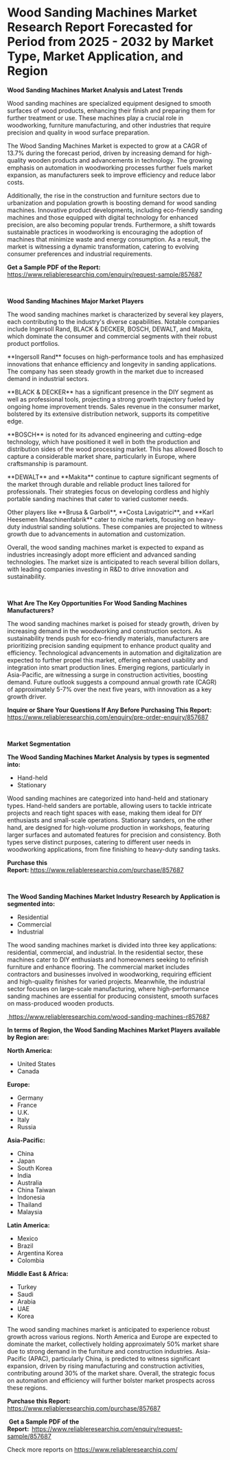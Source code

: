 <p><h1>Wood Sanding Machines Market Research Report Forecasted for Period from 2025 -  2032 by Market Type, Market Application, and Region</h1></p><p><strong>Wood Sanding Machines Market Analysis and Latest Trends</strong></p>
<p><p>Wood sanding machines are specialized equipment designed to smooth surfaces of wood products, enhancing their finish and preparing them for further treatment or use. These machines play a crucial role in woodworking, furniture manufacturing, and other industries that require precision and quality in wood surface preparation.</p><p>The Wood Sanding Machines Market is expected to grow at a CAGR of 13.7% during the forecast period, driven by increasing demand for high-quality wooden products and advancements in technology. The growing emphasis on automation in woodworking processes further fuels market expansion, as manufacturers seek to improve efficiency and reduce labor costs. </p><p>Additionally, the rise in the construction and furniture sectors due to urbanization and population growth is boosting demand for wood sanding machines. Innovative product developments, including eco-friendly sanding machines and those equipped with digital technology for enhanced precision, are also becoming popular trends. Furthermore, a shift towards sustainable practices in woodworking is encouraging the adoption of machines that minimize waste and energy consumption. As a result, the market is witnessing a dynamic transformation, catering to evolving consumer preferences and industrial requirements.</p></p>
<p><strong>Get a Sample PDF of the Report:&nbsp;</strong> <a href="https://www.reliableresearchiq.com/enquiry/request-sample/857687?utm_campaign=3200&utm_medium=2&utm_source=Github&utm_content=ia&utm_term=09042025&utm_id=wood-sanding-machines">https://www.reliableresearchiq.com/enquiry/request-sample/857687</a></p>
<p>&nbsp;</p>
<p><strong>Wood Sanding Machines Major Market Players</strong></p>
<p><p>The wood sanding machines market is characterized by several key players, each contributing to the industry's diverse capabilities. Notable companies include Ingersoll Rand, BLACK & DECKER, BOSCH, DEWALT, and Makita, which dominate the consumer and commercial segments with their robust product portfolios.</p><p>**Ingersoll Rand** focuses on high-performance tools and has emphasized innovations that enhance efficiency and longevity in sanding applications. The company has seen steady growth in the market due to increased demand in industrial sectors.</p><p>**BLACK & DECKER** has a significant presence in the DIY segment as well as professional tools, projecting a strong growth trajectory fueled by ongoing home improvement trends. Sales revenue in the consumer market, bolstered by its extensive distribution network, supports its competitive edge.</p><p>**BOSCH** is noted for its advanced engineering and cutting-edge technology, which have positioned it well in both the production and distribution sides of the wood processing market. This has allowed Bosch to capture a considerable market share, particularly in Europe, where craftsmanship is paramount.</p><p>**DEWALT** and **Makita** continue to capture significant segments of the market through durable and reliable product lines tailored for professionals. Their strategies focus on developing cordless and highly portable sanding machines that cater to varied customer needs.</p><p>Other players like **Brusa & Garboli**, **Costa Lavigatrici**, and **Karl Heesemen Maschinenfabrik** cater to niche markets, focusing on heavy-duty industrial sanding solutions. These companies are projected to witness growth due to advancements in automation and customization.</p><p>Overall, the wood sanding machines market is expected to expand as industries increasingly adopt more efficient and advanced sanding technologies. The market size is anticipated to reach several billion dollars, with leading companies investing in R&D to drive innovation and sustainability.</p></p>
<p>&nbsp;</p>
<p><strong>What Are The Key Opportunities For Wood Sanding Machines Manufacturers?</strong></p>
<p><p>The wood sanding machines market is poised for steady growth, driven by increasing demand in the woodworking and construction sectors. As sustainability trends push for eco-friendly materials, manufacturers are prioritizing precision sanding equipment to enhance product quality and efficiency. Technological advancements in automation and digitalization are expected to further propel this market, offering enhanced usability and integration into smart production lines. Emerging regions, particularly in Asia-Pacific, are witnessing a surge in construction activities, boosting demand. Future outlook suggests a compound annual growth rate (CAGR) of approximately 5-7% over the next five years, with innovation as a key growth driver.</p></p>
<p><strong>Inquire or Share Your Questions If Any Before Purchasing This Report:</strong> <a href="https://www.reliableresearchiq.com/enquiry/pre-order-enquiry/857687?utm_campaign=3200&utm_medium=2&utm_source=Github&utm_content=ia&utm_term=09042025&utm_id=wood-sanding-machines">https://www.reliableresearchiq.com/enquiry/pre-order-enquiry/857687</a></p>
<p>&nbsp;</p>
<p><strong>Market Segmentation</strong></p>
<p><strong>The Wood Sanding Machines Market Analysis by types is segmented into:</strong></p>
<p><ul><li>Hand-held</li><li>Stationary</li></ul></p>
<p><p>Wood sanding machines are categorized into hand-held and stationary types. Hand-held sanders are portable, allowing users to tackle intricate projects and reach tight spaces with ease, making them ideal for DIY enthusiasts and small-scale operations. Stationary sanders, on the other hand, are designed for high-volume production in workshops, featuring larger surfaces and automated features for precision and consistency. Both types serve distinct purposes, catering to different user needs in woodworking applications, from fine finishing to heavy-duty sanding tasks.</p></p>
<p><strong>Purchase this Report:&nbsp;</strong><a href="https://www.reliableresearchiq.com/purchase/857687?utm_campaign=3200&utm_medium=2&utm_source=Github&utm_content=ia&utm_term=09042025&utm_id=wood-sanding-machines">https://www.reliableresearchiq.com/purchase/857687</a></p>
<p>&nbsp;</p>
<p><strong>The Wood Sanding Machines Market Industry Research by Application is segmented into:</strong></p>
<p><ul><li>Residential</li><li>Commercial</li><li>Industrial</li></ul></p>
<p><p>The wood sanding machines market is divided into three key applications: residential, commercial, and industrial. In the residential sector, these machines cater to DIY enthusiasts and homeowners seeking to refinish furniture and enhance flooring. The commercial market includes contractors and businesses involved in woodworking, requiring efficient and high-quality finishes for varied projects. Meanwhile, the industrial sector focuses on large-scale manufacturing, where high-performance sanding machines are essential for producing consistent, smooth surfaces on mass-produced wooden products.</p></p>
<p><a href="https://www.reliableresearchiq.com/wood-sanding-machines-r857687?utm_campaign=3200&utm_medium=2&utm_source=Github&utm_content=ia&utm_term=09042025&utm_id=wood-sanding-machines">&nbsp;https://www.reliableresearchiq.com/wood-sanding-machines-r857687</a></p>
<p><strong>In terms of Region, the Wood Sanding Machines Market Players available by Region are:</strong></p>
<p>
    <p> <strong> North America: </strong>
        <ul>
            <li>United States</li>
            <li>Canada</li>
        </ul>
        </p> 
    <p> <strong> Europe: </strong>
        <ul>
            <li>Germany</li>
            <li>France</li>
            <li>U.K.</li>
            <li>Italy</li>
            <li>Russia</li>
        </ul>
        </p> 
    <p> <strong> Asia-Pacific: </strong>
        <ul>
            <li>China</li>
            <li>Japan</li>
            <li>South Korea</li>
            <li>India</li>
            <li>Australia</li>
            <li>China Taiwan</li>
            <li>Indonesia</li>
            <li>Thailand</li>
            <li>Malaysia</li>
        </ul>
        </p> 
    <p> <strong> Latin America: </strong>
        <ul>
            <li>Mexico</li>
            <li>Brazil</li>
            <li>Argentina Korea</li>
            <li>Colombia</li>
        </ul>
        </p> 
    <p> <strong> Middle East & Africa: </strong>
        <ul>
            <li>Turkey</li>
            <li>Saudi</li>
            <li>Arabia</li>
            <li>UAE</li>
            <li>Korea</li>
        </ul>
    </p>
    </p>
<p><p>The wood sanding machines market is anticipated to experience robust growth across various regions. North America and Europe are expected to dominate the market, collectively holding approximately 50% market share due to strong demand in the furniture and construction industries. Asia-Pacific (APAC), particularly China, is predicted to witness significant expansion, driven by rising manufacturing and construction activities, contributing around 30% of the market share. Overall, the strategic focus on automation and efficiency will further bolster market prospects across these regions.</p></p>
<p><strong>Purchase this Report: </strong><a href="https://www.reliableresearchiq.com/purchase/857687?utm_campaign=3200&utm_medium=2&utm_source=Github&utm_content=ia&utm_term=09042025&utm_id=wood-sanding-machines">https://www.reliableresearchiq.com/purchase/857687</a></p>
<p>&nbsp;<strong>Get a Sample PDF of the Report:&nbsp;&nbsp;</strong><a href="https://www.reliableresearchiq.com/enquiry/request-sample/857687?utm_campaign=3200&utm_medium=2&utm_source=Github&utm_content=ia&utm_term=09042025&utm_id=wood-sanding-machines">https://www.reliableresearchiq.com/enquiry/request-sample/857687</a></p>
<p><strong></strong></p>
<p>Check more reports on <a href="https://www.reliableresearchiq.com/?utm_campaign=3200&utm_medium=2&utm_source=Github&utm_content=ia&utm_term=09042025&utm_id=wood-sanding-machines">https://www.reliableresearchiq.com/</a></p>